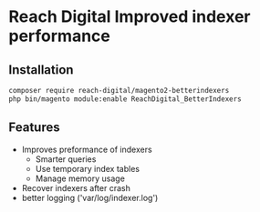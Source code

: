 # Reach Digital Improved indexer performance

## Installation
```BASH
composer require reach-digital/magento2-betterindexers
php bin/magento module:enable ReachDigital_BetterIndexers
```

## Features
* Improves preformance of indexers
  * Smarter queries
  * Use temporary index tables
  * Manage memory usage
* Recover indexers after crash
* better logging ('var/log/indexer.log')
